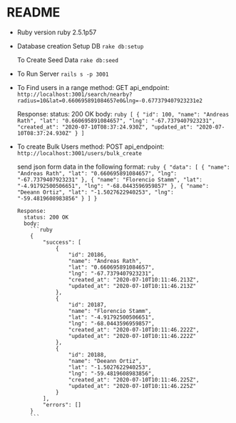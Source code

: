 # README

* Ruby version
    ruby 2.5.1p57 

* Database creation
  Setup DB
    `rake db:setup`

  To Create Seed Data
    `rake db:seed`


* To Run Server 
    `rails s -p 3001`

* To Find users in a range
    method: GET
    api_endpoint: 
      `http://localhost:3001/search/nearby?radius=10&lat=0.660695891084657e0&lng=-0.677379407923231e2`

    Response:
      status: 200 OK
      body:
      ```ruby
        [
            {
                "id": 100,
                "name": "Andreas Rath",
                "lat": "0.660695891084657",
                "lng": "-67.7379407923231",
                "created_at": "2020-07-10T08:37:24.930Z",
                "updated_at": "2020-07-10T08:37:24.930Z"
            }
        ]
      ```

* To create Bulk Users
    method: POST
    api_endpoint: 
      `http://localhost:3001/users/bulk_create`

    send json form data in the following format:
      ```ruby
      {
           "data": [
          {
              "name": "Andreas Rath",
              "lat": "0.660695891084657",
              "lng": "-67.7379407923231"
          },
          {
              "name": "Florencio Stamm",
              "lat": "-4.91792500506651",
              "lng": "-68.0443596959857"
          },
          {
              "name": "Deeann Ortiz",
              "lat": "-1.5027622940253",
              "lng": "-59.4819608983856"
          }
        ]
      }
      ```

      Response:
        status: 200 OK
        body:
          ```ruby
          {
              "success": [
                  {
                      "id": 20186,
                      "name": "Andreas Rath",
                      "lat": "0.660695891084657",
                      "lng": "-67.7379407923231",
                      "created_at": "2020-07-10T10:11:46.213Z",
                      "updated_at": "2020-07-10T10:11:46.213Z"
                  },
                  {
                      "id": 20187,
                      "name": "Florencio Stamm",
                      "lat": "-4.91792500506651",
                      "lng": "-68.0443596959857",
                      "created_at": "2020-07-10T10:11:46.222Z",
                      "updated_at": "2020-07-10T10:11:46.222Z"
                  },
                  {
                      "id": 20188,
                      "name": "Deeann Ortiz",
                      "lat": "-1.5027622940253",
                      "lng": "-59.4819608983856",
                      "created_at": "2020-07-10T10:11:46.225Z",
                      "updated_at": "2020-07-10T10:11:46.225Z"
                  }
              ],
              "errors": []
          }
          ```
